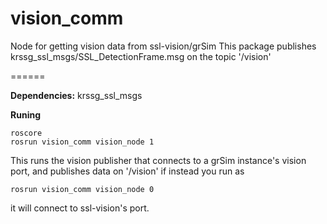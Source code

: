 # vision_comm
Node for getting vision data from ssl-vision/grSim
This package publishes krssg_ssl_msgs/SSL_DetectionFrame.msg on the topic '/vision'

======

**Dependencies:**
krssg_ssl_msgs

**Runing**
```
roscore
rosrun vision_comm vision_node 1
```
This runs the vision publisher that connects to a grSim instance's vision port, and publishes data on '/vision'
if instead you run as
```
rosrun vision_comm vision_node 0
```
it will connect to ssl-vision's port.





